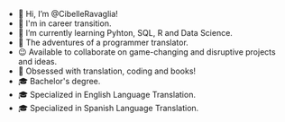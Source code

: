 - 👋 Hi, I’m @CibelleRavaglia!
- 👀 I'm in career transition.
- 🌱 I’m currently learning Pyhton, SQL, R and Data Science.
- 💞️ The adventures of a programmer translator.
- 😉 Available to collaborate on game-changing and disruptive projects and ideas.
- 🤖 Obsessed with translation, coding and books!
- 🎓 Bachelor's degree.
- 🎓 Specialized in English Language Translation.
- 🎓 Specialized in Spanish Language Translation.
